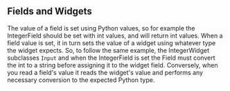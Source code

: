 ## Fields and Widgets

The value of a field is set using Python values, so for example the IntegerField should be set with int values, and will return int values.
When a field value is set, it in turn sets the value of a widget using whatever type the widget expects.
So, to follow the same example, the IntegerWidget subclasses `Input`
and when the IntegerField is set the Field must convert the int to a string before assigning it to the widget field.
Conversely, when you read a field's value it reads the widget's value and performs any necessary conversion to the expected Python type.